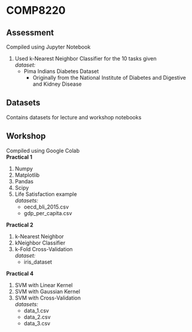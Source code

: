 # COMP8220
## Assessment
Compiled using Jupyter Notebook<br/>
1. Used k-Nearest Neighbor Classifier for the 10 tasks given<br/>
   _dataset:_
   * Pima Indians Diabetes Dataset
      - Originally from the National Institute of Diabetes and Digestive and Kidney Disease
      
## Datasets
Contains datasets for lecture and workshop notebooks

## Workshop
Compiled using Google Colab<br/>
__Practical 1__
1. Numpy
2. Matplotlib
3. Pandas
4. Scipy
5. Life Satisfaction example<br/>
   _datasets:_
    * oecd_bli_2015.csv
    * gdp_per_capita.csv
    
 __Practical 2__
1. k-Nearest Neighbor
2. kNeighbor Classifier
3. k-Fold Cross-Validation<br/>
   _dataset:_
    * iris_dataset

__Practical 4__
1. SVM with Linear Kernel
2. SVM with Gaussian Kernel
3. SVM with Cross-Validation<br/>
   _datasets:_
   * data_1.csv
   * data_2.csv
   * data_3.csv
